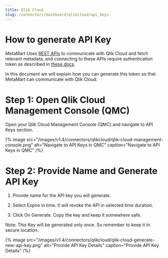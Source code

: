 ```yaml
---
title: Qlik Cloud
slug: /connectors/dashboard/qlikcloud/api_keys
---
```


# How to generate API Key

MetaMart Uses [REST APIs](https://qlik.dev/apis/) to communicate with Qlik Cloud and fetch relevant metadata, and connecting to these APIs require authentication token as described in [these docs](https://help.qlik.com/en-US/cloud-services/Subsystems/Hub/Content/Sense_Hub/Admin/mc-generate-api-keys.htm).


In this document we will explain how you can generate this token so that MetaMart can communicate with Qlik Cloud.


# Step 1: Open Qlik Cloud Management Console (QMC)

Open your Qlik Cloud Management Console (QMC) and navigate to API Keys section.

{% image
  src="/images/v1.4/connectors/qlikcloud/qlik-cloud-management-console.png"
  alt="Navigate to API Keys in QMC"
  caption="Navigate to API Keys in QMC"
 /%}

# Step 2: Provide Name and Generate API Key

1. Provide name for the API key you will generate.

2. Select Expire in time. It will revoke the API in selected time duration.

3. Click On Generate. Copy the key and keep it somewhere safe.

Note: This Key will be generated only once. So remember to keep it in secure location.

{% image
  src="/images/v1.4/connectors/qlikcloud/qlik-cloud-generate-new-api-key.png"
  alt="Provide API Key Details"
  caption="Provide API Key Details"
 /%}
